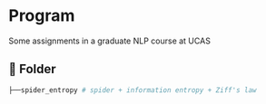 # Program
Some assignments in a graduate NLP course at UCAS

## 📁 Folder

```bash
├──spider_entropy # spider + information entropy + Ziff's law
```